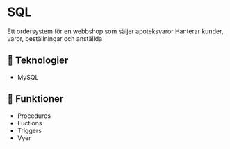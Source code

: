 # SQL

Ett ordersystem för en webbshop som säljer apoteksvaror
Hanterar kunder, varor, beställningar och anställda

## 🚀 Teknologier
- MySQL

## 📌 Funktioner
- Procedures
- Fuctions
- Triggers
- Vyer

